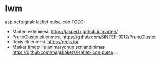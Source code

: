 # lwm
asp.net signalr leaflet pulse.icon 
TODO:

*	Marten eklenmesi. https://jasperfx.github.io/marten/
*	PruneCluster eklenmesi.	https://github.com/SINTEF-9012/PruneCluster
*	Redis eklenmesi.	https://redis.io/
*	Marker timeot ile animasyonun sonlandırılması	https://github.com/mapshakers/leaflet-icon-pulse ...
